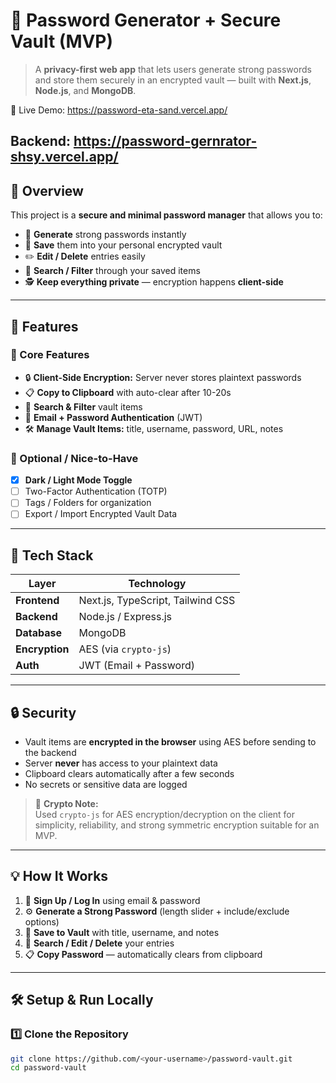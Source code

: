 # 🔐 Password Generator + Secure Vault (MVP)

> A **privacy-first web app** that lets users generate strong passwords and store them securely in an encrypted vault — built with **Next.js**, **Node.js**, and **MongoDB**.

🔗 Live Demo: https://password-eta-sand.vercel.app/



   Backend: https://password-gernrator-shsy.vercel.app/
---

## 🚀 Overview

This project is a **secure and minimal password manager** that allows you to:

- 🔑 **Generate** strong passwords instantly  
- 🧰 **Save** them into your personal encrypted vault  
- ✏️ **Edit / Delete** entries easily  
- 🧭 **Search / Filter** through your saved items  
- 🕵️ **Keep everything private** — encryption happens **client-side**  

---

## 🧠 Features

### 🧩 Core Features
- 🔒 **Client-Side Encryption:** Server never stores plaintext passwords  
- 📋 **Copy to Clipboard** with auto-clear after 10-20s  
- 🔎 **Search & Filter** vault items  
- 👤 **Email + Password Authentication** (JWT)  
- 🛠️ **Manage Vault Items:** title, username, password, URL, notes  

### 🌙 Optional / Nice-to-Have
- [x] **Dark / Light Mode Toggle**  
- [ ] Two-Factor Authentication (TOTP)  
- [ ] Tags / Folders for organization  
- [ ] Export / Import Encrypted Vault Data  

---

## 🧰 Tech Stack

| Layer | Technology |
|-------|-------------|
| **Frontend** | Next.js, TypeScript, Tailwind CSS |
| **Backend** | Node.js / Express.js |
| **Database** | MongoDB |
| **Encryption** | AES (via `crypto-js`) |
| **Auth** | JWT (Email + Password) |

---

## 🔒 Security

- Vault items are **encrypted in the browser** using AES before sending to the backend  
- Server **never** has access to your plaintext data  
- Clipboard clears automatically after a few seconds  
- No secrets or sensitive data are logged  

> 🧠 **Crypto Note:**  
> Used `crypto-js` for AES encryption/decryption on the client for simplicity, reliability, and strong symmetric encryption suitable for an MVP.

---

## 💡 How It Works

1. 📨 **Sign Up / Log In** using email & password  
2. ⚙️ **Generate a Strong Password** (length slider + include/exclude options)  
3. 💾 **Save to Vault** with title, username, and notes  
4. 🧭 **Search / Edit / Delete** your entries  
5. 📋 **Copy Password** — automatically clears from clipboard  

---

## 🛠️ Setup & Run Locally

### 1️⃣ Clone the Repository
```bash
git clone https://github.com/<your-username>/password-vault.git
cd password-vault
